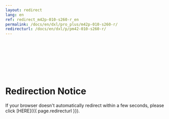 ```yaml
---
layout: redirect
lang: en
ref: redirect_m42p-010-s260-r_en
permalink: /docs/en/dxl/pro_plus/m42p-010-s260-r/
redirecturl: /docs/en/dxl/p/pm42-010-s260-r/
---
```


<br><br><br><br><br><br>
# Redirection Notice
If your browser doesn't automatically redirect within a few seconds, please click [HERE]({{ page.redirecturl }}).
